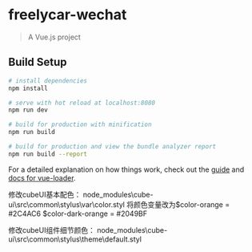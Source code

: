 # freelycar-wechat

> A Vue.js project

## Build Setup

``` bash
# install dependencies
npm install

# serve with hot reload at localhost:8080
npm run dev

# build for production with minification
npm run build

# build for production and view the bundle analyzer report
npm run build --report
```

For a detailed explanation on how things work, check out the [guide](http://vuejs-templates.github.io/webpack/) and [docs for vue-loader](http://vuejs.github.io/vue-loader).

修改cubeUI基本配色：
node_modules\cube-ui\src\common\stylus\var\color.styl
将颜色变量改为$color-orange = #2C4AC6
$color-dark-orange = #2049BF

修改cubeUI组件细节颜色：
node_modules\cube-ui\src\common\stylus\theme\default.styl
